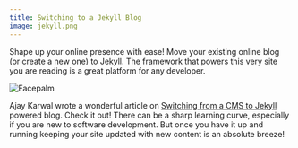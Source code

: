 ```yaml
---
title: Switching to a Jekyll Blog
image: jekyll.png
---
```


Shape up your online presence with ease! Move your existing online blog (or create a new one) to Jekyll. The framework that powers this very site you are reading is a great platform for any developer.

<div class="img-container"><img src="{{ "/assets/images/jekyll/logo.png" | relative_url }}" alt="Facepalm" class="article-image"></div>

Ajay Karwal wrote a wonderful article on <a href="zhttps://dev.to/ajaykarwal/switching-from-a-cms-to-jekyll" target="_blank">Switching from a CMS to Jekyll</a> powered blog. Check it out! There can be a sharp learning curve, especially if you are new to software development. But once you have it up and running keeping your site updated with new content is an absolute breeze!